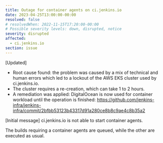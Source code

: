 ```yaml
---
title: Outage for container agents on ci.jenkins.io
date: 2023-04-25T13:00:00-00:00
resolved: false
# resolvedWhen: 2022-11-15T17:20:00-00:00
# Possible severity levels: down, disrupted, notice
severity: disrupted
affected:
  - ci.jenkins.io
section: issue
---
```



[Updated]
- Root cause found: the problem was caused by a mix of technical and human errors which led to a lockout of the AWS EKS cluster used by ci.jenkins.io.
- The cluster requires a re-creation, which can take 1 to 2 hours.
- A remediation was applied: DigitalOcean is now used for container workload until the operation is finished: https://github.com/jenkins-infra/jenkins-infra/commit/2bfbb53123b43317d91a280ce8b8c9ae4c8b35a2

[Initial message]
ci.jenkins.io is not able to start container agents.

The builds requiring a container agents are queued, while the other are executed as usual.
